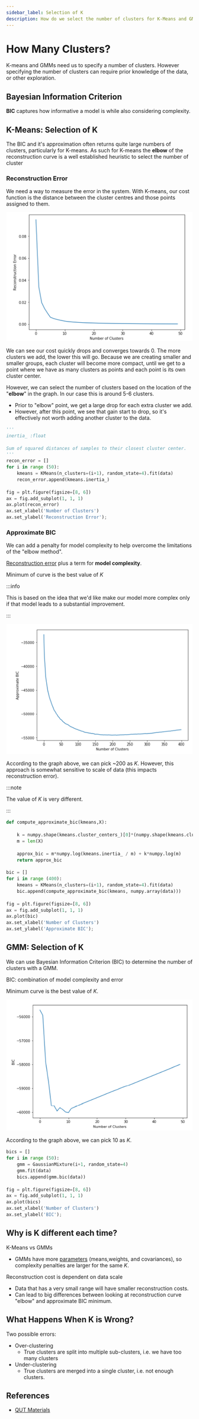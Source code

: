 ```yaml
---
sidebar_label: Selection of K
description: How do we select the number of clusters for K-Means and GMMs?
---
```


# How Many Clusters?

K-means and GMMs need us to specify a number of clusters. However specifying the number of clusters can require prior knowledge of the data, or other exploration.

## Bayesian Information Criterion

**BIC** captures how informative a model is while also considering complexity.

## K-Means: Selection of K

The BIC and it's approximation often returns quite large numbers of clusters, particularly for K-means. As such for K-means the **elbow** of the reconstruction curve is a well established heuristic to select the number of cluster

### Reconstruction Error

We need a way to measure the error in the system. With K-means, our cost function is the distance between the cluster centres and those points assigned to them.

![elbow example](_assets-08/k-means-elbow.png)

We can see our cost quickly drops and converges towards 0. The more clusters we add, the lower this will go. Because we are creating smaller and smaller groups, each cluster will become more compact, until we get to a point where we have as many clusters as points and each point is its own cluster center.

However, we can select the number of clusters based on the location of the "**elbow**" in the graph. In our case this is around 5-6 clusters.

- Prior to "elbow" point, we get a large drop for each extra cluster we add.
- However, after this point, we see that gain start to drop, so it's effectively not worth adding another cluster to the data.

```python title="Compute reconstruction errors"
'''
inertia_ :float

Sum of squared distances of samples to their closest cluster center.
'''
recon_error = []
for i in range (50):
    kmeans = KMeans(n_clusters=(i+1), random_state=4).fit(data)
    recon_error.append(kmeans.inertia_)

fig = plt.figure(figsize=[8, 6])
ax = fig.add_subplot(1, 1, 1)
ax.plot(recon_error)
ax.set_xlabel('Number of Clusters')
ax.set_ylabel('Reconstruction Error');
```

### Approximate BIC

We can add a penalty for model complexity to help overcome the limitations of the "elbow method".

[Reconstruction error](#reconstruction-error) plus a term for **model complexity**.

Minimum of curve is the best value of $K$

:::info

This is based on the idea that we'd like make our model more complex only if that model leads to a substantial improvement.

:::

![k-means bic](_assets-08/k-means-bic.png)

According to the graph above, we can pick ~200 as $K$. However, this approach is somewhat sensitive to scale of data (this impacts reconstruction error).

:::note

The value of $K$ is very different.

:::

```python title="Compute BIC for K-Means"
def compute_approximate_bic(kmeans,X):

    k = numpy.shape(kmeans.cluster_centers_)[0]*(numpy.shape(kmeans.cluster_centers_)[1] + 1)
    m = len(X)

    approx_bic = m*numpy.log(kmeans.inertia_ / m) + k*numpy.log(m)
    return approx_bic

bic = []
for i in range (400):
    kmeans = KMeans(n_clusters=(i+1), random_state=4).fit(data)
    bic.append(compute_approximate_bic(kmeans, numpy.array(data)))

fig = plt.figure(figsize=[8, 6])
ax = fig.add_subplot(1, 1, 1)
ax.plot(bic)
ax.set_xlabel('Number of Clusters')
ax.set_ylabel('Approximate BIC');
```

## GMM: Selection of K

We can use Bayesian Information Criterion (BIC) to determine the number of clusters with a GMM.

BIC: combination of model complexity and error

Minimum curve is the best value of $K$.

![gmms bic](_assets-08/gmms-bic.png)

According to the graph above, we can pick 10 as $K$.

```python title="Compute BIC for GMMs"
bics = []
for i in range (50):
    gmm = GaussianMixture(i+1, random_state=4)
    gmm.fit(data)
    bics.append(gmm.bic(data))

fig = plt.figure(figsize=[8, 6])
ax = fig.add_subplot(1, 1, 1)
ax.plot(bics)
ax.set_xlabel('Number of Clusters')
ax.set_ylabel('BIC');
```

## Why is K different each time?

K-Means vs GMMs

- GMMs have more [parameters](082-gmms.mdx#python) (means,weights, and covariances), so complexity penalties are larger for the same $K$.

Reconstruction cost is dependent on data scale

- Data that has a very small range will have smaller reconstruction costs.
- Can lead to big differences between looking at reconstruction curve "elbow" and approximate BIC minimum.

## What Happens When K is Wrong?

Two possible errors:

- Over-clustering
  - True clusters are split into multiple sub-clusters, i.e. we have too many clusters
- Under-clustering
  - True clusters are merged into a single cluster, i.e. not enough clusters.

## References

- [QUT Materials](https://github.com/xiaohai-huang/cab420-workspace/blob/master/work/machine-learning/week8/CAB420_Clustering_Example_3_How_Many_Clusters.ipynb)
